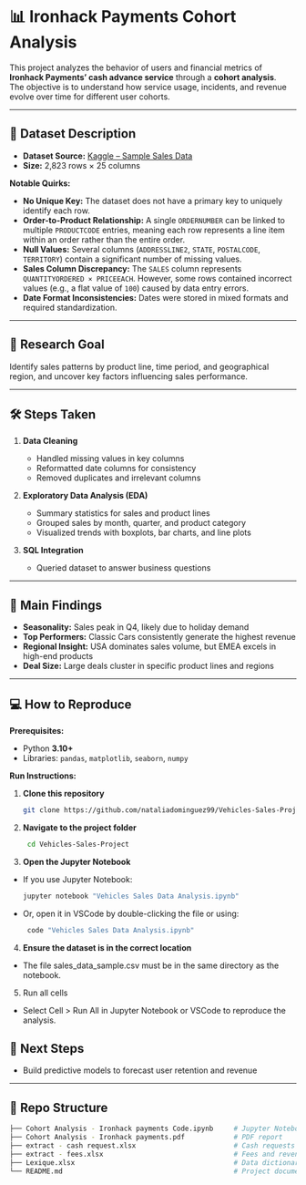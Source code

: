 # 📊 Ironhack Payments Cohort Analysis

This project analyzes the behavior of users and financial metrics of **Ironhack Payments’ cash advance service** through a **cohort analysis**.  
The objective is to understand how service usage, incidents, and revenue evolve over time for different user cohorts.

---

## 📂 Dataset Description

- **Dataset Source:** [Kaggle – Sample Sales Data](https://www.kaggle.com/datasets/kyanyoga/sample-sales-data)
- **Size:** 2,823 rows × 25 columns
  
**Notable Quirks:**
- **No Unique Key:** The dataset does not have a primary key to uniquely identify each row.  
- **Order-to-Product Relationship:** A single `ORDERNUMBER` can be linked to multiple `PRODUCTCODE` entries, meaning each row represents a line item within an order rather than the entire order.  
- **Null Values:** Several columns (`ADDRESSLINE2`, `STATE`, `POSTALCODE`, `TERRITORY`) contain a significant number of missing values.  
- **Sales Column Discrepancy:** The `SALES` column represents `QUANTITYORDERED × PRICEEACH`. However, some rows contained incorrect values (e.g., a flat value of `100`) caused by data entry errors.  
- **Date Format Inconsistencies:** Dates were stored in mixed formats and required standardization.  

---

## 🎯 Research Goal

Identify sales patterns by product line, time period, and geographical region, and uncover key factors influencing sales performance.

---

## 🛠 Steps Taken

1. **Data Cleaning**
   - Handled missing values in key columns
   - Reformatted date columns for consistency
   - Removed duplicates and irrelevant columns

2. **Exploratory Data Analysis (EDA)**
   - Summary statistics for sales and product lines
   - Grouped sales by month, quarter, and product category
   - Visualized trends with boxplots, bar charts, and line plots

3. **SQL Integration**
   - Queried dataset to answer business questions

---

## 📌 Main Findings

- **Seasonality:** Sales peak in Q4, likely due to holiday demand  
- **Top Performers:** Classic Cars consistently generate the highest revenue  
- **Regional Insight:** USA dominates sales volume, but EMEA excels in high-end products  
- **Deal Size:** Large deals cluster in specific product lines and regions  

---

## 💻 How to Reproduce

**Prerequisites:**
- Python **3.10+**
- Libraries: `pandas`, `matplotlib`, `seaborn`, `numpy`

**Run Instructions:**
1. **Clone this repository**
   ```bash
   git clone https://github.com/nataliadominguez99/Vehicles-Sales-Project.git

2. **Navigate to the project folder**
   ```bash
    cd Vehicles-Sales-Project

3. **Open the Jupyter Notebook**
- If you use Jupyter Notebook:
   ```bash
   jupyter notebook "Vehicles Sales Data Analysis.ipynb"
- Or, open it in VSCode by double-clicking the file or using:
   ```bash
    code "Vehicles Sales Data Analysis.ipynb"
  
4. **Ensure the dataset is in the correct location**
- The file sales_data_sample.csv must be in the same directory as the notebook.

5. Run all cells
- Select Cell > Run All in Jupyter Notebook or VSCode to reproduce the analysis.

## 🚀 Next Steps

- Build predictive models to forecast user retention and revenue  

---

## 📁 Repo Structure
```bash
├── Cohort Analysis - Ironhack payments Code.ipynb     # Jupyter Notebook with cleaning, EDA, cohort analysis
├── Cohort Analysis - Ironhack payments.pdf            # PDF report
├── extract - cash request.xlsx                        # Cash requests dataset
├── extract - fees.xlsx                                # Fees and revenue dataset
├── Lexique.xlsx                                       # Data dictionary
└── README.md                                          # Project documentation
